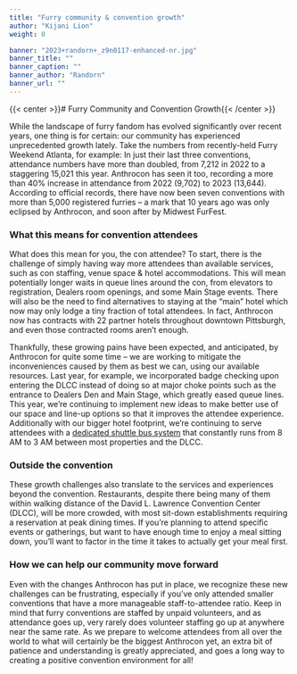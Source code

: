 ```yaml
---
title: "Furry community & convention growth"
author: "Kijani Lion"
weight: 0

banner: "2023+randorn+_z9n0117-enhanced-nr.jpg"
banner_title: ""
banner_caption: ""
banner_author: "Randorn"
banner_url: ""
---
```


{{< center >}}# Furry Community and Convention Growth{{< /center >}}

While the landscape of furry fandom has evolved significantly over recent years, one thing is for certain: our community has experienced unprecedented growth lately. Take the numbers from recently-held Furry Weekend Atlanta, for example: In just their last three conventions, attendance numbers have more than doubled, from 7,212 in 2022 to a staggering 15,021 this year. Anthrocon has seen it too, recording a more than 40% increase in attendance from 2022 (9,702) to 2023 (13,644). According to official records, there have now been seven conventions with more than 5,000 registered furries – a mark that 10 years ago was only eclipsed by Anthrocon, and soon after by Midwest FurFest.

### What this means for convention attendees

What does this mean for you, the con attendee? To start, there is the challenge of simply having way more attendees than available services, such as con staffing, venue space & hotel accommodations. This will mean potentially longer waits in queue lines around the con, from elevators to registration, Dealers room openings, and some Main Stage events. There will also be the need to find alternatives to staying at the “main” hotel which now may only lodge a tiny fraction of total attendees. In fact, Anthrocon now has contracts with 22 partner hotels throughout downtown Pittsburgh, and even those contracted rooms aren’t enough.

Thankfully, these growing pains have been expected, and anticipated, by Anthrocon for quite some time – we are working to mitigate the inconveniences caused by them as best we can, using our available resources. Last year, for example, we incorporated badge checking upon entering the DLCC instead of doing so at major choke points such as the entrance to Dealers Den and Main Stage, which greatly eased queue lines. This year, we’re continuing to implement new ideas to make better use of our space and line-up options so that it improves the attendee experience. Additionally with our bigger hotel footprint, we’re continuing to serve attendees with a [dedicated shuttle bus system](https://www.anthrocon.org/shuttle-buses) that constantly runs from 8 AM to 3 AM between most properties and the DLCC.

### Outside the convention

These growth challenges also translate to the services and experiences beyond the convention. Restaurants, despite there being many of them within walking distance of the David L. Lawrence Convention Center (DLCC), will be more crowded, with most sit-down establishments requiring a reservation at peak dining times. If you’re planning to attend specific events or gatherings, but want to have enough time to enjoy a meal sitting down, you’ll want to factor in the time it takes to actually get your meal first.

### How we can help our community move forward

Even with the changes Anthrocon has put in place, we recognize these new challenges can be frustrating, especially if you’ve only attended smaller conventions that have a more manageable staff-to-attendee ratio. Keep in mind that furry conventions are staffed by unpaid volunteers, and as attendance goes up, very rarely does volunteer staffing go up at anywhere near the same rate. As we prepare to welcome attendees from all over the world to what will certainly be the biggest Anthrocon yet, an extra bit of patience and understanding is greatly appreciated, and goes a long way to creating a positive convention environment for all!
